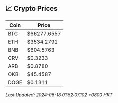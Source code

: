 ## 📈 Crypto Prices

| Coin | Price |
| ---- | ----- |
| BTC | $66277.6557 |
| ETH | $3534.2791 |
| BNB | $604.5763 |
| CRV | $0.3233 |
| ARB | $0.8780 |
| OKB | $45.4587 |
| DOGE | $0.1311 |

_Last Updated: 2024-06-18 01:52:07.102 +0800 HKT_
